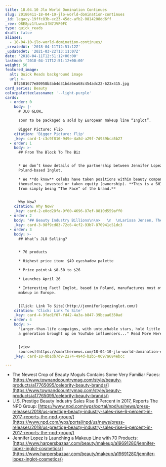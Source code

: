 ```yaml
---
title: 18.04.10 Jlo World Domination Continues
slug: 20180411-18-04-10-jlo-world-domination-continues
_id: legacy-19ffc83b-ec23-45dc-afb2-0814208dd6ff
_rev: O8E8pz1fLwnc3fN7JVF0FC
type: quick_reads
draft: false
aliases:
  - 18-04-10-jlo-world-domination-continues/
_createdAt: '2018-04-11T12:51:12Z'
_updatedAt: '2021-03-22T13:11:07Z'
date: '2018-04-11T12:51:12+00:00'
lastmod: '2018-04-11T12:51:12+00:00'
weight: 50
featured_image:
  alt: Quick Reads background image
  url: >-
    8f2501677e80958b3ab4d31bda6ea68c454adc22-623x415.jpg
card_series: Beauty
colorpaletteclassname: '--light-purple'
cards:
  - order: 0
    body: |-
      # JLO GLOW…

      soon to be packaged & sold by European makeup line “Inglot”.

      Bigger Picture: Flip
    citation: 'Bigger Picture: Flip'
    _key: card-1-c3c9f816-949e-4a8d-a29f-7d939bca5b27
  - order: 1
    body: >-
      ## From The Block To The Biz


      * We don’t know details of the partnership between Jennifer Lopez &
      Poland-based Inglot.

      * We **do know** celebs have taken positions within beauty companies
      themselves, invested or taken equity (ownership). **This is a SHIFT away
      from simply being “The Face” of the brand.**


      Why Now?
    citation: Why Now?
    _key: card-2-e0cd28fa-9f00-4696-87ef-8810d559aff0
  - order: 2
    body: "## Beauty Industry Billions\n\n>   \n  \nLarissa Jensen, The NPD Group\n\n* $17.7 B = U.S. beauty business.\n* Makeup = biggest segment.”As beauty brands and retailers look to understand a\x18what’s next’…their focus should be on developing new and alternative ways to engage with consumers.”"
    _key: card-3-98f9cd83-72c6-4cf2-93b7-870941c51dc3
  - order: 3
    body: >-
      ## What’s JLO Selling?


      * 70 products

      * Highest price item: $49 eyeshadow palette

      * Price point:A $8.50 to $26

      * Launches April 26

      * Interesting Fact? Inglot, based in Poland, manufactures most of its
      makeup in Europe.


      [Click: Link To Site](http://jenniferlopezinglot.com/)
    citation: 'Click: Link To Site'
    _key: card-4-9fad1f07-fd42-4a3a-b847-39bcaa0350ad
  - order: 4
    body: >-
      "Larger-than-life campaigns, with untouchable stars, hold little appeal to
      a generation brought up on YouTube influencers..." Read More Here:


      [view
      sources](https://smarthernews.com/18-04-10-jlo-world-domination-continues/)
    _key: card-10-8b1db7d9-2274-494d-b2b5-0697a684ebcc

---
```

* The Newest Crop of Beauty Moguls Contains Some Very Familiar Faces: [https://www.townandcountrymag.com/style/beauty-products/a17765095/celebrity-beauty-brands/](https://www.townandcountrymag.com/style/beauty-products/a17765095/celebrity-beauty-brands/)
* U.S. Prestige Beauty Industry Sales Rise 6 Percent in 2017, Reports The NPD Group: [https://www.npd.com/wps/portal/npd/us/news/press-releases/2018/us-prestige-beauty-industry-sales-rise-6-percent-in-2017-reports-the-npd-group/](https://www.npd.com/wps/portal/npd/us/news/press-releases/2018/us-prestige-beauty-industry-sales-rise-6-percent-in-2017-reports-the-npd-group/)
* Jennifer Lopez is Launching a Makeup Line with 70 Products: [https://www.harpersbazaar.com/beauty/makeup/a19691280/jennifer-lopez-inglot-cosmetics/](https://www.harpersbazaar.com/beauty/makeup/a19691280/jennifer-lopez-inglot-cosmetics/)